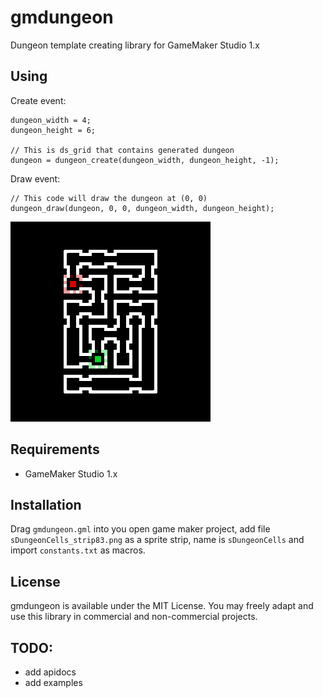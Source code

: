 # gmdungeon
Dungeon template creating library for GameMaker Studio 1.x

## Using
Create event:
```gml
dungeon_width = 4;
dungeon_height = 6;

// This is ds_grid that contains generated dungeon
dungeon = dungeon_create(dungeon_width, dungeon_height, -1);
```

Draw event:
```gml
// This code will draw the dungeon at (0, 0)
dungeon_draw(dungeon, 0, 0, dungeon_width, dungeon_height);
```

![Dungeon example](https://github.com/DanielPancake/gmdungeon/raw/master/assets/example.png)

## Requirements
- GameMaker Studio 1.x

## Installation
Drag `gmdungeon.gml` into you open game maker project, add   file `sDungeonCells_strip83.png` as a sprite strip, name is `sDungeonCells` and import `constants.txt` as macros.

## License
gmdungeon is available under the MIT License. You may freely adapt and use this library in commercial and non-commercial projects.

## TODO: 
* add apidocs
* add examples